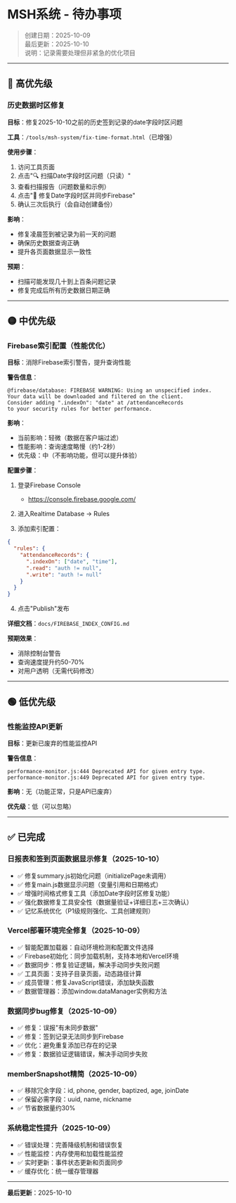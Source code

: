 # MSH系统 - 待办事项

> 创建日期：2025-10-09  
> 最后更新：2025-10-10  
> 说明：记录需要处理但非紧急的优化项目

---

## 🔴 高优先级

### 历史数据时区修复

**目标**：修复2025-10-10之前的历史签到记录的date字段时区问题

**工具**：`/tools/msh-system/fix-time-format.html`（已增强）

**使用步骤**：
1. 访问工具页面
2. 点击"🔍 扫描Date字段时区问题（只读）"
3. 查看扫描报告（问题数量和示例）
4. 点击"🔧 修复Date字段时区并同步Firebase"
5. 确认三次后执行（会自动创建备份）

**影响**：
- 修复凌晨签到被记录为前一天的问题
- 确保历史数据查询正确
- 提升各页面数据显示一致性

**预期**：
- 扫描可能发现几十到上百条问题记录
- 修复完成后所有历史数据日期正确

---

## 🟡 中优先级

### Firebase索引配置（性能优化）

**目标**：消除Firebase索引警告，提升查询性能

**警告信息**：
```
@firebase/database: FIREBASE WARNING: Using an unspecified index. 
Your data will be downloaded and filtered on the client. 
Consider adding ".indexOn": "date" at /attendanceRecords 
to your security rules for better performance.
```

**影响**：
- 当前影响：轻微（数据在客户端过滤）
- 性能影响：查询速度略慢（约1-2秒）
- 优先级：中（不影响功能，但可以提升体验）

**配置步骤**：

1. 登录Firebase Console
   - https://console.firebase.google.com/
   
2. 进入Realtime Database → Rules

3. 添加索引配置：
```json
{
  "rules": {
    "attendanceRecords": {
      ".indexOn": ["date", "time"],
      ".read": "auth != null",
      ".write": "auth != null"
    }
  }
}
```

4. 点击"Publish"发布

**详细文档**：`docs/FIREBASE_INDEX_CONFIG.md`

**预期效果**：
- 消除控制台警告
- 查询速度提升约50-70%
- 对用户透明（无需代码修改）

---

## 🟢 低优先级

### 性能监控API更新

**目标**：更新已废弃的性能监控API

**警告信息**：
```
performance-monitor.js:444 Deprecated API for given entry type.
performance-monitor.js:449 Deprecated API for given entry type.
```

**影响**：无（功能正常，只是API已废弃）

**优先级**：低（可以忽略）

---

## ✅ 已完成

### 日报表和签到页面数据显示修复（2025-10-10）
- ✅ 修复summary.js初始化问题（initializePage未调用）
- ✅ 修复main.js数据显示问题（变量引用和日期格式）
- ✅ 增强时间格式修复工具（添加Date字段时区修复功能）
- ✅ 强化数据修复工具安全性（数据量验证+详细日志+三次确认）
- ✅ 记忆系统优化（P1级规则强化、工具创建规则）

### Vercel部署环境完全修复（2025-10-09）
- ✅ 智能配置加载器：自动环境检测和配置文件选择
- ✅ Firebase初始化：同步加载机制，支持本地和Vercel环境
- ✅ 数据同步：修复验证逻辑，解决手动同步失败问题
- ✅ 工具页面：支持子目录页面，动态路径计算
- ✅ 成员管理：修复JavaScript错误，添加缺失函数
- ✅ 数据管理器：添加window.dataManager实例和方法

### 数据同步bug修复（2025-10-09）
- ✅ 修复：误报"有未同步数据"
- ✅ 修复：签到记录无法同步到Firebase
- ✅ 优化：避免重复添加已存在的记录
- ✅ 修复：数据验证逻辑错误，解决手动同步失败

### memberSnapshot精简（2025-10-09）
- ✅ 移除冗余字段：id, phone, gender, baptized, age, joinDate
- ✅ 保留必需字段：uuid, name, nickname
- ✅ 节省数据量约30%

### 系统稳定性提升（2025-10-09）
- ✅ 错误处理：完善降级机制和错误恢复
- ✅ 性能监控：内存使用和加载性能监控
- ✅ 实时更新：事件状态更新和页面同步
- ✅ 缓存优化：统一缓存管理器

---

**最后更新**：2025-10-10


